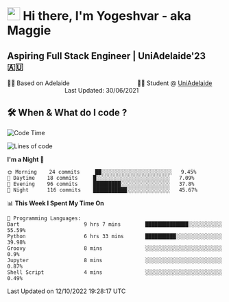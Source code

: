 <h1><img src="https://emojis.slackmojis.com/emojis/images/1531849430/4246/blob-sunglasses.gif?1531849430" width="30"/> Hi there, I'm Yogeshvar - aka Maggie</h1>

## Aspiring Full Stack Engineer | UniAdelaide'23 🇦🇺  
🏂🏻  Based on Adelaide &nbsp;&nbsp;&nbsp;&nbsp;&nbsp;&nbsp;&nbsp;&nbsp;&nbsp;&nbsp;&nbsp;&nbsp;&nbsp;&nbsp;&nbsp;&nbsp;&nbsp;&nbsp;&nbsp;&nbsp;&nbsp;&nbsp;&nbsp;&nbsp;&nbsp;&nbsp;&nbsp;&nbsp;&nbsp;&nbsp;&nbsp;&nbsp;&nbsp;&nbsp;&nbsp;&nbsp;&nbsp;&nbsp;&nbsp;👨‍💻 Student @ [UniAdelaide](https://www.adelaide.edu.au)   &nbsp;&nbsp;&nbsp;&nbsp;&nbsp;&nbsp;&nbsp;&nbsp;&nbsp;&nbsp;&nbsp;&nbsp;&nbsp;&nbsp;&nbsp;&nbsp;&nbsp;&nbsp;&nbsp;&nbsp;&nbsp;&nbsp;&nbsp;&nbsp;&nbsp;&nbsp;&nbsp;&nbsp;&nbsp;&nbsp;&nbsp;&nbsp; &nbsp;Last Updated: 30/06/2021

## 🛠 When & What do I code ?  

<!--START_SECTION:waka-->
![Code Time](http://img.shields.io/badge/Code%20Time-1%2C824%20hrs%205%20mins-blue)

![Lines of code](https://img.shields.io/badge/From%20Hello%20World%20I%27ve%20Written-2%20Million%20lines%20of%20code-blue)

**I'm a Night 🦉** 

```text
🌞 Morning    24 commits     ██░░░░░░░░░░░░░░░░░░░░░░░   9.45% 
🌆 Daytime    18 commits     █░░░░░░░░░░░░░░░░░░░░░░░░   7.09% 
🌃 Evening    96 commits     █████████░░░░░░░░░░░░░░░░   37.8% 
🌙 Night      116 commits    ███████████░░░░░░░░░░░░░░   45.67%

```


📊 **This Week I Spent My Time On** 

```text
💬 Programming Languages: 
Dart                     9 hrs 7 mins        ██████████████░░░░░░░░░░░   55.59% 
Python                   6 hrs 33 mins       ██████████░░░░░░░░░░░░░░░   39.98% 
Groovy                   8 mins              ░░░░░░░░░░░░░░░░░░░░░░░░░   0.9% 
Jupyter                  8 mins              ░░░░░░░░░░░░░░░░░░░░░░░░░   0.87% 
Shell Script             4 mins              ░░░░░░░░░░░░░░░░░░░░░░░░░   0.49%

```


 Last Updated on 12/10/2022 19:28:17 UTC
<!--END_SECTION:waka-->
